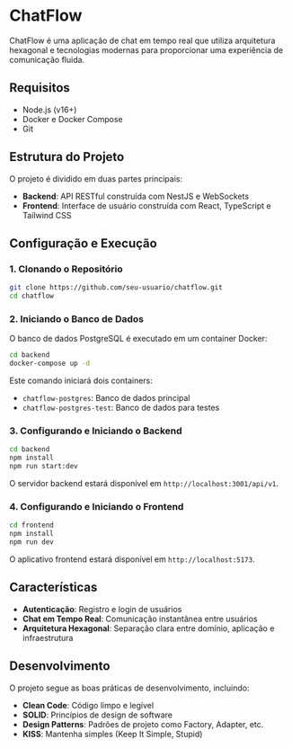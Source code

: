 # ChatFlow

ChatFlow é uma aplicação de chat em tempo real que utiliza arquitetura hexagonal e tecnologias modernas para proporcionar uma experiência de comunicação fluida.

## Requisitos

- Node.js (v16+)
- Docker e Docker Compose
- Git

## Estrutura do Projeto

O projeto é dividido em duas partes principais:

- **Backend**: API RESTful construída com NestJS e WebSockets
- **Frontend**: Interface de usuário construída com React, TypeScript e Tailwind CSS

## Configuração e Execução

### 1. Clonando o Repositório

```bash
git clone https://github.com/seu-usuario/chatflow.git
cd chatflow
```

### 2. Iniciando o Banco de Dados

O banco de dados PostgreSQL é executado em um container Docker:

```bash
cd backend
docker-compose up -d
```

Este comando iniciará dois containers:
- `chatflow-postgres`: Banco de dados principal
- `chatflow-postgres-test`: Banco de dados para testes

### 3. Configurando e Iniciando o Backend

```bash
cd backend
npm install
npm run start:dev
```

O servidor backend estará disponível em `http://localhost:3001/api/v1`.

### 4. Configurando e Iniciando o Frontend

```bash
cd frontend
npm install
npm run dev
```

O aplicativo frontend estará disponível em `http://localhost:5173`.

## Características

- **Autenticação**: Registro e login de usuários
- **Chat em Tempo Real**: Comunicação instantânea entre usuários
- **Arquitetura Hexagonal**: Separação clara entre domínio, aplicação e infraestrutura

## Desenvolvimento

O projeto segue as boas práticas de desenvolvimento, incluindo:

- **Clean Code**: Código limpo e legível
- **SOLID**: Princípios de design de software
- **Design Patterns**: Padrões de projeto como Factory, Adapter, etc.
- **KISS**: Mantenha simples (Keep It Simple, Stupid) 